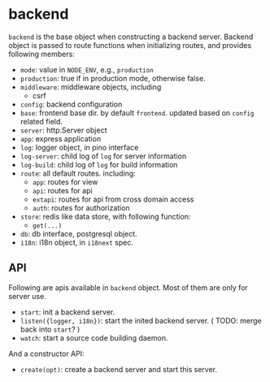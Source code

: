# backend

`backend` is the base object when constructing a backend server. Backend object is passed to route functions when initializing routes, and provides following members:

 - `mode`: value in `NODE_ENV`, e.g., `production`
 - `production`: true if in production mode, otherwise false.
 - `middleware`: middleware objects, including
   - csrf
 - `config`: backend configuration
 - `base`: frontend base dir. by default `frontend`. updated based on `config` related field.
 - `server`: http.Server object 
 - `app`: express application
 - `log`: logger object, in pino interface
 - `log-server`: child log of `log` for server information
 - `log-build`: child log of `log` for build information
 - `route`: all default routes. including:
   - `app`: routes for view
   - `api`: routes for api
   - `extapi`: routes for api from cross domain access
   - `auth`: routes for authorization 
 - `store`: redis like data store, with following function:
   - `get(...)`
 - `db`: db interface, postgresql object.
 - `i18n`: i18n object, in `i18next` spec.

## API

Following are apis available in `backend` object. Most of them are only for server use.

 - `start`: init a backend server.
 - `listen({logger, i18n})`: start the inited backend server. ( TODO: merge back into `start`? )
 - `watch`: start a source code building daemon.

And a constructor API:

 - `create(opt)`: create a backend server and start this server.
